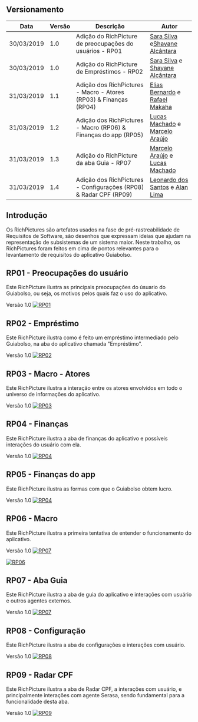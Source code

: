 
## Versionamento

| Data | Versão | Descrição | Autor |
|--|--|--|--|
| 30/03/2019 | 1.0 | Adição do RichPicture de preocupações do usuários - RP01| [Sara Silva](https://github.com/silvasara) e[Shayane Alcântara](https://github.com/shayanealcantara) |
| 30/03/2019 | 1.0 | Adição do RichPicture de Empréstimos - RP02| [Sara Silva](https://github.com/silvasara) e [Shayane Alcântara](https://github.com/shayanealcantara) |
| 31/03/2019 | 1.1 | Adição dos RichPictures - Macro - Atores (RP03) & Finanças (RP04)| [Elias Bernardo](https://github.com/silvasara) e [Rafael Makaha](https://github.com/rafaelmakaha) |
| 31/03/2019 | 1.2 | Adição dos RichPictures - Macro (RP06) & Finanças do app (RP05)| [Lucas Machado](https://github.com/lmmLucasMachado) e [Marcelo Araújo](https://github.com/santosm46) |
| 31/03/2019 | 1.3 | Adição do RichPicture da aba Guia - RP07| [Marcelo Araújo](https://github.com/santosm46) e [Lucas Machado](https://github.com/lmmLucasMachado) |
| 31/03/2019 | 1.4 | Adição dos RichPictures - Configurações (RP08) & Radar CPF (RP09)| [Leonardo dos Santos](https://github.com/leossb36) e [Alan Lima](https://github.com/alanrslima) |

## **Introdução**
Os RichPictures são artefatos usados na fase de pré-rastreabilidade de Requisitos de Software, são desenhos que expressam ideias que ajudam na representação de subsistemas de um sistema maior. Neste trabalho, os RichPictures foram feitos em cima de pontos relevantes para o levantamento de requisitos do aplicativo Guiabolso.

## **RP01 - Preocupações do usuário**
Este RichPicture ilustra as principais preocupações do úsuario do Guiabolso, ou seja, os motivos pelos quais faz o uso do aplicativo.

Versão 1.0
[ ![RP01](./../img/rich_picture_preocupacoes.png) ](./../img/rich_picture_preocupacoes.png)

## **RP02 - Empréstimo**
Este RichPicture ilustra como é feito um empréstimo intermediado pelo Guiabolso, na aba do aplicativo chamada "Empréstimo".

Versão 1.0
[ ![RP02](./../img/rich_picture_emprestimos.png) ](./../img/rich_picture_emprestimos.png)

## **RP03 - Macro - Atores**
Este RichPicture ilustra a interação entre os atores envolvidos em todo o universo de informações do aplicativo.

Versão 1.0
[ ![RP03](./../img/rich_picture_macro_atores.png) ](./../img/rich_picture_macro_atores.png)

## **RP04 - Finanças**
Este RichPicture ilustra a aba de finanças do aplicativo e possíveis interações do usuário com ela.

Versão 1.0
[ ![RP04](./../img/rich_picture_financas.png) ](./../img/rich_picture_financas.png)

## **RP05 - Finanças do app**
Este RichPicture ilustra as formas com que o Guiabolso obtem lucro.

Versão 1.0
[ ![RP04](./../img/rich_picture_financas_do_app.png) ](./../img/rich_picture_financas_do_app.png)

## **RP06 - Macro**
Este RichPicture ilustra a primeira tentativa de entender o funcionamento do aplicativo.

Versão 1.0
[ ![RP07](./../img/rich_picture_macro_02.jpg) ](./../img/rich_picture_macro_02.jpg)

[ ![RP06](./../img/rich_picture_macro_01.jpg) ](./../img/rich_picture_macro_01.jpg)

## **RP07 - Aba Guia**
Este RichPicture ilustra a aba de guia do aplicativo e interações com usuário e outros agentes externos.

Versão 1.0
[ ![RP07](./../img/rich_picture_guia.png) ](./../img/rich_picture_guia.png)

## **RP08 - Configuração**
Este RichPicture ilustra a aba de configurações e interações com usuário.

Versão 1.0
[ ![RP08](./../img/rich_picture_configuracao.jpg) ](./../img/rich_picture_configuracao.jpg)

## **RP09 - Radar CPF**
Este RichPicture ilustra a aba de Radar CPF, a interações com usuário, e principalmente interações com agente Serasa, sendo fundamental para a funcionalidade desta aba.

Versão 1.0
[ ![RP09](./../img/rich_picture_radar_cpf.jpg) ](./../img/rich_picture_radar_cpf.jpg)